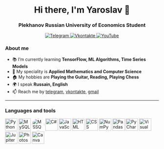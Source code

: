 <div id="header" align="center">
  <h1>Hi there, I'm Yaroslav 👋</h1>
  <h3>Plekhanov Russian University of Economics Student</h3>
</div>

<div id="socials" align="center">
  <a href="https://t.me/FrumsM">
    <img src="https://img.shields.io/badge/Telegram-blue?style=for-the-badge&logo=telegram&logoColor=white" alt="Telegram"/>
  </a>
  <a href="https://vk.com/id217928311">
    <img src="https://img.shields.io/badge/vkontakte-blue?style=for-the-badge&logo=vk&logoColor=white" alt="Vkontakte"/>
  </a>
 <a href="https://www.youtube.com/channel/UCJ_cPTdjr4FSVUA8IUY_zzA">
    <img src="https://img.shields.io/badge/youtube-red?style=for-the-badge&logo=youtube&logoColor=white" alt="YouTube"/>
  </a>
</div>

### About me

- 📚 I’m currently learning **TensorFlow, ML Algorithms, Time Series Models**
- 👷 My speciality is **Applied Mathematics and Computer Science**
- 🏠 My hobbies are **Playing the Guitar, Reading, Playing Chess**
- 🌍 I speak **Russain, English**
- 📫 Reach me by [telegram](https://t.me/FrumsM), [vkontakte](https://vk.com/id217928311), [gmail](mailto:frums199@gmail.com)

---
          
 ### Languages and tools

<img src="https://cdn.jsdelivr.net/gh/devicons/devicon/icons/python/python-original.svg" title="Python" width="40" height="40"/> <img src="https://cdn.jsdelivr.net/gh/devicons/devicon/icons/mysql/mysql-original.svg" title="MySQL" width="40" height="40"/> <img src="https://cdn.jsdelivr.net/gh/devicons/devicon/icons/microsoftsqlserver/microsoftsqlserver-plain.svg" title="MSSQL" width="40" height="40" style="background-color: white; border-radius: 50%;"/> <img
src="https://cdn.jsdelivr.net/gh/devicons/devicon/icons/csharp/csharp-original.svg" title="C#" width="40" height="40"/> <img src="https://cdn.jsdelivr.net/gh/devicons/devicon/icons/javascript/javascript-original.svg" title="JavaScript" width="40" height="40"/> <img src="https://cdn.jsdelivr.net/gh/devicons/devicon/icons/html5/html5-original.svg" title="HTML" width="40" height="40"/> <img src="https://cdn.jsdelivr.net/gh/devicons/devicon/icons/css3/css3-original.svg" title="CSS" width="40" height="40"/> <img src="https://cdn.jsdelivr.net/gh/devicons/devicon/icons/numpy/numpy-original.svg" title="NumPy" width="40" height="40"/> <img src="https://cdn.jsdelivr.net/gh/devicons/devicon/icons/pandas/pandas-original.svg" title="Pandas" width="40" height="40"/> <img src="https://cdn.jsdelivr.net/gh/devicons/devicon/icons/pycharm/pycharm-original.svg" title="PyCharm" width="40" height="40"/> <img src="https://cdn.jsdelivr.net/gh/devicons/devicon/icons/visualstudio/visualstudio-plain.svg" title="Visual" width="40" height="40"/> <img src="https://cdn.jsdelivr.net/gh/devicons/devicon/icons/jupyter/jupyter-original.svg" title="Jupiter" width="40" height="40"/> <img src="https://cdn.jsdelivr.net/gh/devicons/devicon/icons/photoshop/photoshop-plain.svg" title="Photoshop" width="40" height="40"/> <img
src="https://cdn.jsdelivr.net/gh/devicons/devicon/icons/canva/canva-original.svg" title="Canva" width="40" height="40"/>

          
          
          
          
          
          
